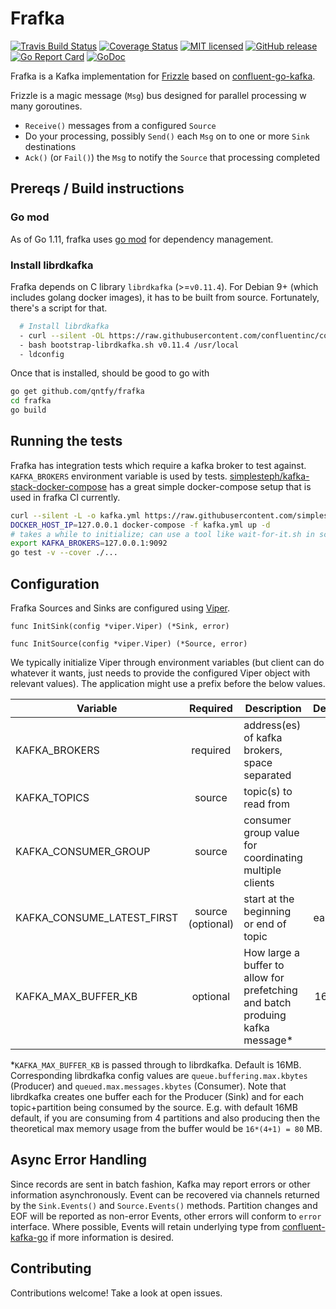 # Frafka

[![Travis Build Status](https://img.shields.io/travis/qntfy/frafka.svg?branch=master)](https://travis-ci.org/qntfy/frafka)
[![Coverage Status](https://coveralls.io/repos/github/qntfy/frafka/badge.svg?branch=master)](https://coveralls.io/github/qntfy/frafka?branch=master)
[![MIT licensed](https://img.shields.io/badge/license-MIT-blue.svg)](./LICENSE)
[![GitHub release](https://img.shields.io/github/release/qntfy/frafka.svg?maxAge=3600)](https://github.com/qntfy/frafka/releases/latest)
[![Go Report Card](https://goreportcard.com/badge/github.com/qntfy/frafka)](https://goreportcard.com/report/github.com/qntfy/frafka)
[![GoDoc](https://godoc.org/github.com/qntfy/frafka?status.svg)](http://godoc.org/github.com/qntfy/frafka)

Frafka is a Kafka implementation for [Frizzle](https://github.com/qntfy/frizzle) based on [confluent-go-kafka](https://github.com/confluentinc/confluent-kafka-go).

Frizzle is a magic message (`Msg`) bus designed for parallel processing w many goroutines.

* `Receive()` messages from a configured `Source`
* Do your processing, possibly `Send()` each `Msg` on to one or more `Sink` destinations
* `Ack()` (or `Fail()`) the `Msg`  to notify the `Source` that processing completed

## Prereqs / Build instructions

### Go mod

As of Go 1.11, frafka uses [go mod](https://github.com/golang/go/wiki/Modules) for dependency management.

### Install librdkafka

Frafka depends on C library `librdkafka` (>=`v0.11.4`). For Debian 9+ (which includes golang docker images),
it has to be built from source. Fortunately, there's a script for that.

```sh
  # Install librdkafka
  - curl --silent -OL https://raw.githubusercontent.com/confluentinc/confluent-kafka-go/v0.11.4/mk/bootstrap-librdkafka.sh
  - bash bootstrap-librdkafka.sh v0.11.4 /usr/local
  - ldconfig
```

Once that is installed, should be good to go with

```sh
go get github.com/qntfy/frafka
cd frafka
go build
```

## Running the tests

Frafka has integration tests which require a kafka broker to test against. `KAFKA_BROKERS` environment variable is
used by tests. [simplesteph/kafka-stack-docker-compose](https://github.com/simplesteph/kafka-stack-docker-compose)
has a great simple docker-compose setup that is used in frafka CI currently.

```sh
curl --silent -L -o kafka.yml https://raw.githubusercontent.com/simplesteph/kafka-stack-docker-compose/v5.1.0/zk-single-kafka-single.yml
DOCKER_HOST_IP=127.0.0.1 docker-compose -f kafka.yml up -d
# takes a while to initialize; can use a tool like wait-for-it.sh in scripting
export KAFKA_BROKERS=127.0.0.1:9092
go test -v --cover ./...
```

## Configuration

Frafka Sources and Sinks are configured using [Viper](https://godoc.org/github.com/spf13/viper).

```golang
func InitSink(config *viper.Viper) (*Sink, error)

func InitSource(config *viper.Viper) (*Source, error)
```

We typically initialize Viper through environment variables (but client can do whatever it wants,
just needs to provide the configured Viper object with relevant values). The application might
use a prefix before the below values.

| Variable | Required | Description | Default |
|---------------------------|:--------:|-------------------------------------------------------------------------------------------------------------------------------------------------------------------------------------------|:-------:|
| KAFKA_BROKERS | required | address(es) of kafka brokers, space separated |  |
| KAFKA_TOPICS | source | topic(s) to read from |  |
| KAFKA_CONSUMER_GROUP | source | consumer group value for coordinating multiple clients |  |
| KAFKA_CONSUME_LATEST_FIRST | source (optional) | start at the beginning or end of topic | earliest |
| KAFKA_MAX_BUFFER_KB | optional | How large a buffer to allow for prefetching and batch produing kafka message* | 16384 |

*`KAFKA_MAX_BUFFER_KB` is passed through to librdkafka. Default is 16MB.
Corresponding librdkafka config values are `queue.buffering.max.kbytes` (Producer) and `queued.max.messages.kbytes`
(Consumer). Note that librdkafka creates one buffer each for the Producer (Sink) and for each topic+partition
being consumed by the source. E.g. with default 16MB default, if you are consuming from 4 partitions and also
producing then the theoretical max memory usage from the buffer would be `16*(4+1) = 80` MB.

## Async Error Handling

Since records are sent in batch fashion, Kafka may report errors or other information asynchronously.
Event can be recovered via channels returned by the `Sink.Events()` and `Source.Events()` methods.
Partition changes and EOF will be reported as non-error Events, other errors will conform to `error` interface.
Where possible, Events will retain underlying type from [confluent-kafka-go](https://github.com/confluentinc/confluent-kafka-go)
if more information is desired.

## Contributing

Contributions welcome! Take a look at open issues.
